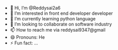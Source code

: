 - 👋 Hi, I’m @Reddysai2a6
- 👀 I’m interested in front end developer developer 
- 🌱 I’m currently learning python language 
- 💞️ I’m looking to collaborate on software industry 
- 📫 How to reach me via reddysai9347@gmail 
- 😄 Pronouns: He
- ⚡ Fun fact: ...

<!---
Reddysai2a6/Reddysai2a6 is a ✨ special ✨ repository because its `README.md` (this file) appears on your GitHub profile.
You can click the Preview link to take a look at your changes.
--->
